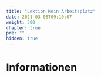 ```yaml
---
title: "Lektion Mein Arbeitsplatz"
date: 2021-03-06T09:10:07
weight: 300
chapter: true
pre: ""
hidden: true
---
```


# Informationen

